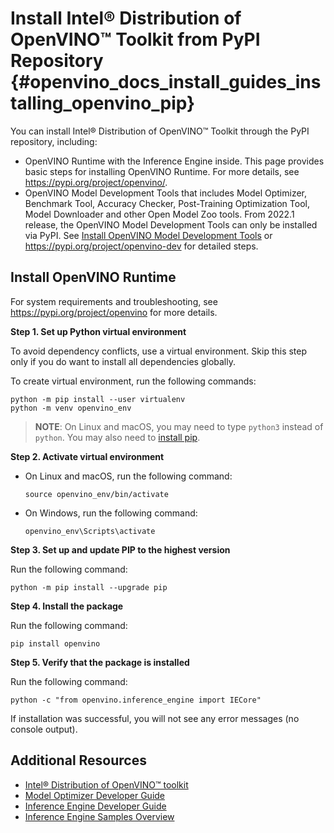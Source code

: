 # Install Intel® Distribution of OpenVINO™ Toolkit from PyPI Repository {#openvino_docs_install_guides_installing_openvino_pip}

You can install Intel® Distribution of OpenVINO™ Toolkit through the PyPI repository, including:

* OpenVINO Runtime with the Inference Engine inside. This page provides basic steps for installing OpenVINO Runtime. For more details, see <https://pypi.org/project/openvino/>.
* OpenVINO Model Development Tools that includes Model Optimizer, Benchmark Tool, Accuracy Checker, Post-Training Optimization Tool, Model Downloader and other Open Model Zoo tools. From 2022.1 release, the OpenVINO Model Development Tools can only be installed via PyPI. See [Install OpenVINO Model Development Tools](installing-model-dev-tools.md) or <https://pypi.org/project/openvino-dev> for detailed steps.

## Install OpenVINO Runtime

For system requirements and troubleshooting, see <https://pypi.org/project/openvino> for more details.

**Step 1. Set up Python virtual environment**

To avoid dependency conflicts, use a virtual environment. Skip this step only if you do want to install all dependencies globally.

To create virtual environment, run the following commands:
```
python -m pip install --user virtualenv
python -m venv openvino_env
```

> **NOTE**: On Linux and macOS, you may need to type `python3` instead of `python`. You may also need to [install pip](https://pip.pypa.io/en/stable/installing/).

**Step 2. Activate virtual environment**

* On Linux and macOS, run the following command:
  ```
  source openvino_env/bin/activate
  ```
* On Windows, run the following command:
  ```
  openvino_env\Scripts\activate
  ```

**Step 3. Set up and update PIP to the highest version**

Run the following command:
```
python -m pip install --upgrade pip
```

**Step 4. Install the package**

Run the following command:
```
pip install openvino
```

**Step 5. Verify that the package is installed**

Run the following command:
```
python -c "from openvino.inference_engine import IECore"
```

If installation was successful, you will not see any error messages (no console output).



## Additional Resources

- [Intel® Distribution of OpenVINO™ toolkit](https://software.intel.com/en-us/openvino-toolkit)
- [Model Optimizer Developer Guide](../MO_DG/Deep_Learning_Model_Optimizer_DevGuide.md)
- [Inference Engine Developer Guide](../IE_DG/Deep_Learning_Inference_Engine_DevGuide.md)
- [Inference Engine Samples Overview](../IE_DG/Samples_Overview.md)
